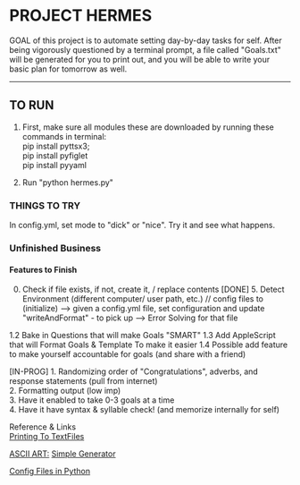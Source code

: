 # PROJECT HERMES
GOAL of this project is to automate setting day-by-day tasks for self.
After being vigorously questioned by a terminal prompt, a file called "Goals.txt" will be generated for you to print out, and you will be able to
write your basic plan for tomorrow as well.

---
## TO RUN
1. First, make sure all modules these are downloaded by running these commands
in terminal:   
pip install pyttsx3;    
pip install pyfiglet  
pip install pyyaml  

2. Run "python hermes.py"

### THINGS TO TRY
In config.yml, set mode to "dick" or "nice".  Try it and see what happens.

### Unfinished Business
#### Features to Finish
00. Check if file exists, if not, create it, / replace contents
[DONE] 5. Detect Environment (different computer/ user path, etc.) // config files to (initialize)
--> given a config.yml file, set configuration and update "writeAndFormat" - to pick up
--> Error Solving for that file  


1.2 Bake in Questions that will make Goals "SMART"
1.3 Add AppleScript that will Format Goals & Template To make it easier
1.4 Possible add feature to make yourself accountable for goals (and share with a friend)

[IN-PROG] 1. Randomizing order of "Congratulations", adverbs, and response statements (pull from internet)  
2. Formatting output (low imp)  
3. Have it enabled to take 0-3 goals at a time  
4. Have it have syntax & syllable check! (and memorize internally for self)  

Reference & Links   
[Printing To TextFiles](https://stackoverflow.com/questions/5214578/python-print-string-to-text-file)

[ASCII ART:](http://patorjk.com/software/taag/#p=testall&h=1&v=0&c=bash&f=Jacky&t=HERMES)
[Simple Generator](https://www.hackerearth.com/practice/notes/beautiful-python-a-simple-ascii-art-generator-from-images/)


[Config Files in Python](https://martin-thoma.com/configuration-files-in-python/)
